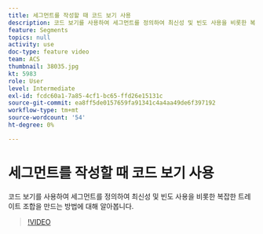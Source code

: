 ```yaml
---
title: 세그먼트를 작성할 때 코드 보기 사용
description: 코드 보기를 사용하여 세그먼트를 정의하여 최신성 및 빈도 사용을 비롯한 복잡한 트레이트 조합을 만드는 방법에 대해 알아봅니다.
feature: Segments
topics: null
activity: use
doc-type: feature video
team: ACS
thumbnail: 38035.jpg
kt: 5983
role: User
level: Intermediate
exl-id: fcdc60a1-7a85-4cf1-bc65-ffd26e15131c
source-git-commit: ea8ff5de0157659fa91341c4a4aa49de6f397192
workflow-type: tm+mt
source-wordcount: '54'
ht-degree: 0%

---
```


# 세그먼트를 작성할 때 코드 보기 사용

코드 보기를 사용하여 세그먼트를 정의하여 최신성 및 빈도 사용을 비롯한 복잡한 트레이트 조합을 만드는 방법에 대해 알아봅니다.

>[!VIDEO](https://video.tv.adobe.com/v/326799/?quality=12&learn=on&captions=kor)
